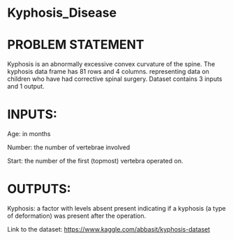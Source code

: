 # Kyphosis_Disease

# PROBLEM STATEMENT
Kyphosis is an abnormally excessive convex curvature of the spine. The kyphosis data frame has 81 rows and 4 columns. representing data on children who have had corrective spinal surgery. Dataset contains 3 inputs and 1 output.

# INPUTS:

Age: in months

Number: the number of vertebrae involved

Start: the number of the first (topmost) vertebra operated on.

# OUTPUTS:

Kyphosis: a factor with levels absent present indicating if a kyphosis (a type of deformation) was present after the operation.

Link to the dataset: https://www.kaggle.com/abbasit/kyphosis-dataset

